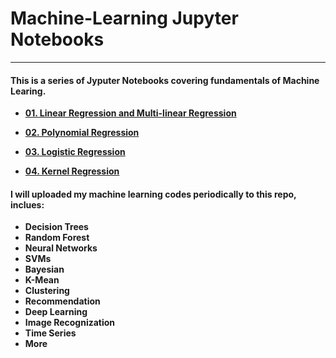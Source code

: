 # Machine-Learning Jupyter Notebooks
---
#### This is a series of Jyputer Notebooks covering fundamentals of Machine Learing.
  
  * **[01. Linear Regression and Multi-linear Regression](https://github.com/CFSun/Machine_Learning/blob/master/01.%20Linear%20Regression%20and%20Multi-linear%20Regression.ipynb )**
 
 * **[02. Polynomial Regression](https://github.com/CFSun/Machine_Learning/blob/master/02.%20Polynomial%20Regression.ipynb)**
 
 * **[03. Logistic Regression](https://github.com/CFSun/Machine_Learning/blob/master/03.%20Logistic_regression.ipynb)**
 
 * **[04. Kernel Regression](https://github.com/CFSun/Machine_Learning/blob/master/04.%20Kernel%20Regression.ipynb)**
 
 #### I will uploaded my machine learning codes periodically to this repo, inclues:
 * **Decision Trees**  
 * **Random Forest**  
 * **Neural Networks**  
 * **SVMs**  
 * **Bayesian**  
 * **K-Mean**  
 * **Clustering**  
 * **Recommendation**  
 * **Deep Learning** 
 * **Image Recognization** 
 * **Time Series**  
 * **More** 
 
